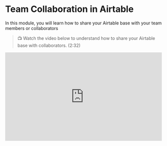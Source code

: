 # Team Collaboration in Airtable

<aside>
In this module, you will learn how to share your Airtable base with your team members or collaborators
</aside>

> 📺 Watch the video below to understand how to share your Airtable base with collaborators. (2:32)

<div style="position: relative; padding-bottom: 56.25%; height: 0;"><iframe width="560" height="315" src="https://www.youtube.com/embed/pW9Z4DZ1BYU" title="Tutorial | Team Collaboration in Airtable | How to Share An Entire Base in Airtable" frameborder="0" allow="accelerometer; autoplay; clipboard-write; encrypted-media; gyroscope; picture-in-picture; web-share" allowfullscreen style="position: absolute; top: 0; left: 0; width: 100%; height: 100%;"></iframe></div>

